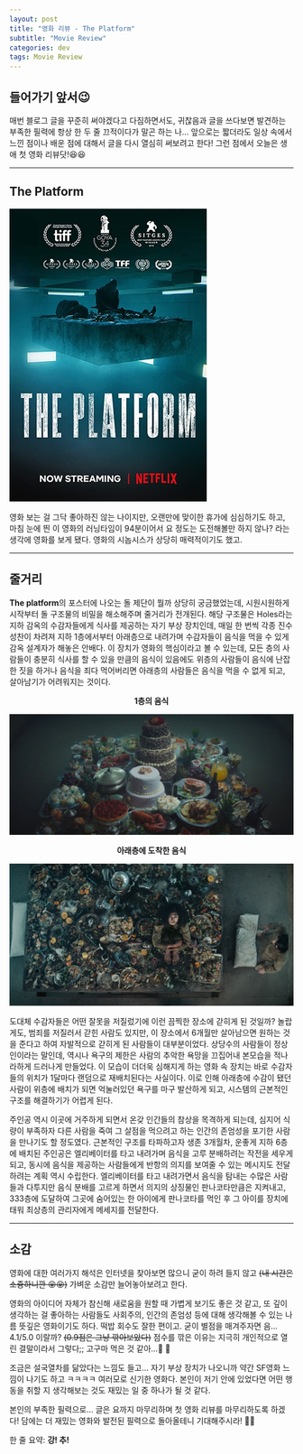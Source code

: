 ```yaml
---
layout: post
title: "영화 리뷰 - The Platform"
subtitle: "Movie Review"
categories: dev
tags: Movie Review
---
```


## 들어가기 앞서😉

매번 블로그 글을 꾸준히 써야겠다고 다짐하면서도, 귀찮음과 글을 쓰다보면 발견하는 부족한 필력에 항상 한 두 줄 끄적이다가 말곤 하는 나...
앞으로는 짧더라도 일상 속에서 느낀 점이나 배운 점에 대해서 글을 다시 열심히 써보려고 한다! 그런 점에서 오늘은 생애 첫 영화 리뷰닷!😆😆

---

## The Platform

![The Platform](https://raw.githubusercontent.com/Cho-Geonwoo/Cho-Geonwoo.github.io/master/assets/img/favorites/The_Platform.jpg)

영화 보는 걸 그닥 좋아하진 않는 나이지만, 오랜만에 맞이한 휴가에 심심하기도 하고, 마침 눈에 띈 이 영화의 러닝타임이 94분이어서 요 정도는 도전해볼만 하지 않나? 라는 생각에 영화를 보게 됐다. 영화의 시놉시스가 상당히 매력적이기도 했고.

---

## 줄거리

**The platform**의 포스터에 나오는 돌 제단이 뭘까 상당히 궁금했었는데, 시원시원하게 시작부터 돌 구조물의 비밀을 해소해주며 줄거리가 전개된다. 해당 구조물은 Holes라는 지하 감옥의 수감자들에게 식사를 제공하는 자기 부상 장치인데, 매일 한 번씩 각종 진수성찬이 차려져 지하 1층에서부터 아래층으로 내려가며 수감자들이 음식을 먹을 수 있게 감옥 설계자가 해놓은 안배다. 이 장치가 영화의 핵심이라고 볼 수 있는데, 모든 층의 사람들이 충분히 식사를 할 수 있을 만큼의 음식이 있음에도 위층의 사람들이 음식에 난잡한 짓을 하거나 음식을 죄다 먹어버리면 아래층의 사람들은 음식을 먹을 수 없게 되고, 살아남기가 어려워지는 것이다.

<center style="font-weight: bold">1층의 음식</center>

![1층의 음식](https://raw.githubusercontent.com/Cho-Geonwoo/Cho-Geonwoo.github.io/master/assets/img/favorites/The_Platform_2.jpg)

<center style="font-weight: bold">아래층에 도착한 음식</center>

![아래층의 음식](https://raw.githubusercontent.com/Cho-Geonwoo/Cho-Geonwoo.github.io/master/assets/img/favorites/The_Platform_3.jpg)

도대체 수감자들은 어떤 잘못을 저질렀기에 이런 끔찍한 장소에 갇히게 된 것일까? 놀랍게도, 범죄를 저질러서 갇힌 사람도 있지만, 이 장소에서 6개월만 살아남으면 원하는 것을 준다고 하여 자발적으로 갇히게 된 사람들이 대부분이었다. 상당수의 사람들이 정상인이라는 말인데, 역시나 욕구의 제한은 사람의 추악한 욕망을 끄집어내 본모습을 적나라하게 드러나게 만들었다. 이 모습이 더더욱 심해지게 하는 영화 속 장치는 바로 수감자들의 위치가 1달마다 랜덤으로 재배치된다는 사실이다. 이로 인해 아래층에 수감이 됐던 사람이 위층에 배치가 되면 억눌러있던 욕구를 마구 발산하게 되고, 시스템의 근본적인 구조를 해결하기가 어렵게 된다.

주인공 역시 이곳에 거주하게 되면서 온갖 인간들의 참상을 목격하게 되는데, 심지어 식량이 부족하자 다른 사람을 죽여 그 살점을 먹으려고 하는 인간의 존엄성을 포기한 사람을 만나기도 할 정도였다. 근본적인 구조를 타파하고자 생존 3개월차, 운좋게 지하 6층에 배치된 주인공은 엘리베이터를 타고 내려가며 음식을 고루 분배하려는 작전을 세우게 되고, 동시에 음식을 제공하는 사람들에게 반항의 의지를 보여줄 수 있는 메시지도 전달하려는 계획 역시 수립한다. 엘리베이터를 타고 내려가면서 음식을 탐내는 수많은 사람들과 다투지만 음식 분배를 고르게 하면서 의지의 상징물인 판나코타만큼은 지켜내고, 333층에 도달하여 그곳에 숨어있는 한 아이에게 판나코타를 먹인 후 그 아이를 장치에 태워 최상층의 관리자에게 메세지를 전달한다.

---

## 소감

영화에 대한 여러가지 해석은 인터넷을 찾아보면 많으니 굳이 하려 들지 않고 ~~(내 시간은 소즁하니깐 😝😝)~~ 가벼운 소감만 늘어놓아보려고 한다.

영화의 아이디어 자체가 참신해 새로움을 원할 때 가볍게 보기도 좋은 것 같고, 또 깊이 생각하는 걸 좋아하는 사람들도 사회주의, 인간의 존엄성 등에 대해 생각해볼 수 있는 나름 뜻깊은 영화이기도 하다. 떡밥 회수도 잘한 편이고. 굳이 별점을 매겨주자면 음... 4.1/5.0 이랄까? ~~(0.9점은 그냥 깎아보았다)~~ 점수를 깎은 이유는 지극히 개인적으로 열린 결말이라서 그렇다;; 고구마 먹은 것 같아...:sweet_potato: :sweet_potato:

조금은 설국열차를 닮았다는 느낌도 들고... 자기 부상 장치가 나오니까 약간 SF영화 느낌이 나기도 하고 ㅋㅋㅋㅋ 여러모로 신기한 영화다. 본인이 저기 안에 있었다면 어떤 행동을 취할 지 생각해보는 것도 재밌는 일 중 하나가 될 것 같다.

본인의 부족한 필력으로... 글은 요까지 마무리하며 첫 영화 리뷰를 마무리하도록 하겠다! 담에는 더 재밌는 영화와 발전된 필력으로 돌아올테니 기대해주시라! 🥰🥰

한 줄 요약: **강! 추!**
